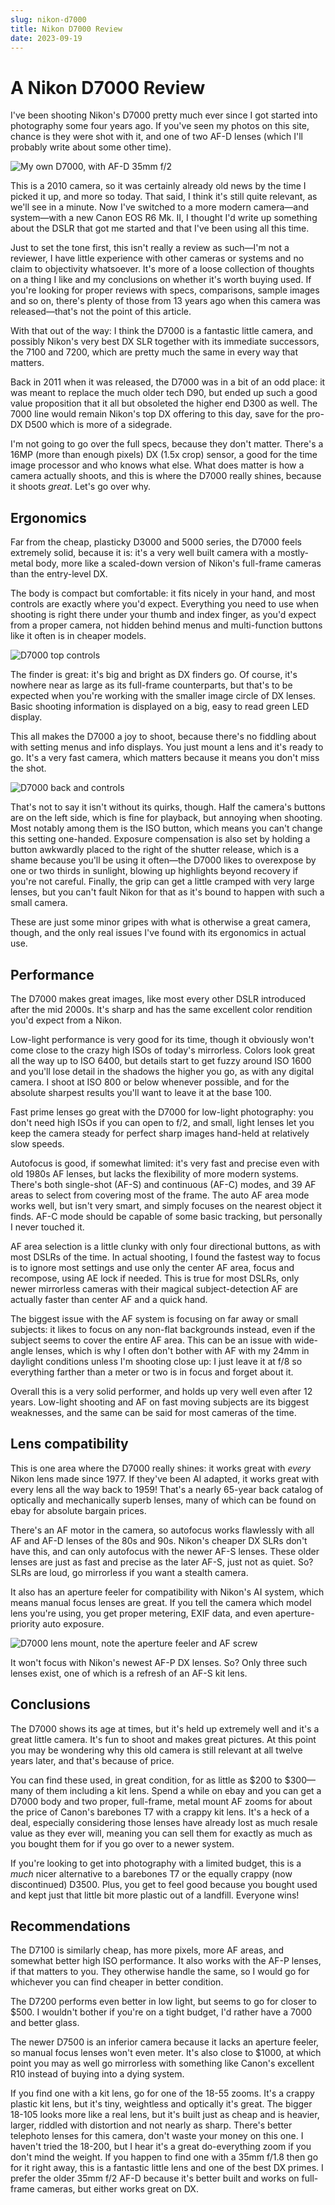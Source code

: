 ```yaml
---
slug: nikon-d7000
title: Nikon D7000 Review
date: 2023-09-19
---
```


# A Nikon D7000 Review

I've been shooting Nikon's D7000 pretty much ever since I got started into photography some four years ago. If you've seen my photos on this site, chance is they were shot with it, and one of two AF-D lenses (which I'll probably write about some other time).

![My own D7000, with AF-D 35mm f/2](/fs/Documents/Articles/assets/nikon-d7000/d7000.jpg)

This is a 2010 camera, so it was certainly already old news by the time I picked it up, and more so today. That said, I think it's still quite relevant, as we'll see in a minute. Now I've switched to a more modern camera—and system—with a new Canon EOS R6 Mk. II, I thought I'd write up something about the DSLR that got me started and that I've been using all this time.

Just to set the tone first, this isn't really a review as such—I'm not a reviewer, I have little experience with other cameras or systems and no claim to objectivity whatsoever. It's more of a loose collection of thoughts on a thing I like and my conclusions on whether it's worth buying used. If you're looking for proper reviews with specs, comparisons, sample images and so on, there's plenty of those from 13 years ago when this camera was released—that's not the point of this article.

With that out of the way: I think the D7000 is a fantastic little camera, and possibly Nikon's very best DX SLR together with its immediate successors, the 7100 and 7200, which are pretty much the same in every way that matters.

Back in 2011 when it was released, the D7000 was in a bit of an odd place: it was meant to replace the much older tech D90, but ended up such a good value proposition that it all but obsoleted the higher end D300 as well. The 7000 line would remain Nikon's top DX offering to this day, save for the pro-DX D500 which is more of a sidegrade.

I'm not going to go over the full specs, because they don't matter. There's a 16MP (more than enough pixels) DX (1.5x crop) sensor, a good for the time image processor and who knows what else. What does matter is how a camera actually shoots, and this is where the D7000 really shines, because it shoots _great_. Let's go over why.

## Ergonomics

Far from the cheap, plasticky D3000 and 5000 series, the D7000 feels extremely solid, because it is: it's a very well built camera with a mostly-metal body, more like a scaled-down version of Nikon's full-frame cameras than the entry-level DX.

The body is compact but comfortable: it fits nicely in your hand, and most controls are exactly where you'd expect. Everything you need to use when shooting is right there under your thumb and index finger, as you'd expect from a proper camera, not hidden behind menus and multi-function buttons like it often is in cheaper models.

![D7000 top controls](/fs/Documents/Articles/assets/nikon-d7000/top.jpg)

The finder is great: it's big and bright as DX finders go. Of course, it's nowhere near as large as its full-frame counterparts, but that's to be expected when you're working with the smaller image circle of DX lenses. Basic shooting information is displayed on a big, easy to read green LED display.

This all makes the D7000 a joy to shoot, because there's no fiddling about with setting menus and info displays. You just mount a lens and it's ready to go. It's a very fast camera, which matters because it means you don't miss the shot.

![D7000 back and controls](/fs/Documents/Articles/assets/nikon-d7000/back.jpg)

That's not to say it isn't without its quirks, though. Half the camera's buttons are on the left side, which is fine for playback, but annoying when shooting. Most notably among them is the ISO button, which means you can't change this setting one-handed. Exposure compensation is also set by holding a button awkwardly placed to the right of the shutter release, which is a shame because you'll be using it often—the D7000 likes to overexpose by one or two thirds in sunlight, blowing up highlights beyond recovery if you're not careful. Finally, the grip can get a little cramped with very large lenses, but you can't fault Nikon for that as it's bound to happen with such a small camera.

These are just some minor gripes with what is otherwise a great camera, though, and the only real issues I've found with its ergonomics in actual use.

## Performance

The D7000 makes great images, like most every other DSLR introduced after the mid 2000s. It's sharp and has the same excellent color rendition you'd expect from a Nikon.

Low-light performance is very good for its time, though it obviously won't come close to the crazy high ISOs of today's mirrorless. Colors look great all the way up to ISO 6400, but details start to get fuzzy around ISO 1600 and you'll lose detail in the shadows the higher you go, as with any digital camera. I shoot at ISO 800 or below whenever possible, and for the absolute sharpest results you'll want to leave it at the base 100.

Fast prime lenses go great with the D7000 for low-light photography: you don't need high ISOs if you can open to f/2, and small, light lenses let you keep the camera steady for perfect sharp images hand-held at relatively slow speeds.

Autofocus is good, if somewhat limited: it's very fast and precise even with old 1980s AF lenses, but lacks the flexibility of more modern systems. There's both single-shot (AF-S) and continuous (AF-C) modes, and 39 AF areas to select from covering most of the frame. The auto AF area mode works well, but isn't very smart, and simply focuses on the nearest object it finds. AF-C mode should be capable of some basic tracking, but personally I never touched it.

AF area selection is a little clunky with only four directional buttons, as with most DSLRs of the time. In actual shooting, I found the fastest way to focus is to ignore most settings and use only the center AF area, focus and recompose, using AE lock if needed. This is true for most DSLRs, only newer mirrorless cameras with their magical subject-detection AF are actually faster than center AF and a quick hand.

The biggest issue with the AF system is focusing on far away or small subjects: it likes to focus on any non-flat backgrounds instead, even if the subject seems to cover the entire AF area. This can be an issue with wide-angle lenses, which is why I often don't bother with AF with my 24mm in daylight conditions unless I'm shooting close up: I just leave it at f/8 so everything farther than a meter or two is in focus and forget about it.

Overall this is a very solid performer, and holds up very well even after 12 years. Low-light shooting and AF on fast moving subjects are its biggest weaknesses, and the same can be said for most cameras of the time.

## Lens compatibility

This is one area where the D7000 really shines: it works great with _every_ Nikon lens made since 1977. If they've been AI adapted, it works great with every lens all the way back to 1959! That's a nearly 65-year back catalog of optically and mechanically superb lenses, many of which can be found on ebay for absolute bargain prices.

There's an AF motor in the camera, so autofocus works flawlessly with all AF and AF-D lenses of the 80s and 90s. Nikon's cheaper DX SLRs don't have this, and can only autofocus with the newer AF-S lenses. These older lenses are just as fast and precise as the later AF-S, just not as quiet. So? SLRs are loud, go mirrorless if you want a stealth camera.

It also has an aperture feeler for compatibility with Nikon's AI system, which means manual focus lenses are great. If you tell the camera which model lens you're using, you get proper metering, EXIF data, and even aperture-priority auto exposure.

![D7000 lens mount, note the aperture feeler and AF screw](/fs/Documents/Articles/assets/nikon-d7000/mount.jpg)

It won't focus with Nikon's newest AF-P DX lenses. So? Only three such lenses exist, one of which is a refresh of an AF-S kit lens.

## Conclusions

The D7000 shows its age at times, but it's held up extremely well and it's a great little camera. It's fun to shoot and makes great pictures. At this point you may be wondering why this old camera is still relevant at all twelve years later, and that's because of price.

You can find these used, in great condition, for as little as $200 to $300—many of them including a kit lens. Spend a while on ebay and you can get a D7000 body and two proper, full-frame, metal mount AF zooms for about the price of Canon's barebones T7 with a crappy kit lens. It's a heck of a deal, especially considering those lenses have already lost as much resale value as they ever will, meaning you can sell them for exactly as much as you bought them for if you go over to a newer system.

If you're looking to get into photography with a limited budget, this is a _much_ nicer alternative to a barebones T7 or the equally crappy (now discontinued) D3500. Plus, you get to feel good because you bought used and kept just that little bit more plastic out of a landfill. Everyone wins!

## Recommendations

The D7100 is similarly cheap, has more pixels, more AF areas, and somewhat better high ISO performance. It also works with the AF-P lenses, if that matters to you. They otherwise handle the same, so I would go for whichever you can find cheaper in better condition.

The D7200 performs even better in low light, but seems to go for closer to $500. I wouldn't bother if you're on a tight budget, I'd rather have a 7000 and better glass.

The newer D7500 is an inferior camera because it lacks an aperture feeler, so manual focus lenses won't even meter. It's also close to $1000, at which point you may as well go mirrorless with something like Canon's excellent R10 instead of buying into a dying system.

If you find one with a kit lens, go for one of the 18-55 zooms. It's a crappy plastic kit lens, but it's tiny, weightless and optically it's great. The bigger 18-105 looks more like a real lens, but it's built just as cheap and is heavier, larger, riddled with distortion and not nearly as sharp. There's better telephoto lenses for this camera, don't waste your money on this one. I haven't tried the 18-200, but I hear it's a great do-everything zoom if you don't mind the weight. If you happen to find one with a 35mm f/1.8 then go for it right away, this is a fantastic little lens and one of the best DX primes. I prefer the older 35mm f/2 AF-D because it's better built and works on full-frame cameras, but either works great on DX.

